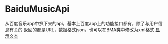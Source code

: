 # BaiduMusicApi
从百度音乐app中扒下来的api，基本上百度app上的功能接口都有，除了与用户信息有关的
返回的都是URL，数据格式json，也可以在BMA类中修改为xml格式
[显示文本](http://debugx5.qq.com) 
